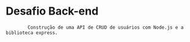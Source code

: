 # Desafio Back-end
            Construção de uma API de CRUD de usuários com Node.js e a biblioteca express.